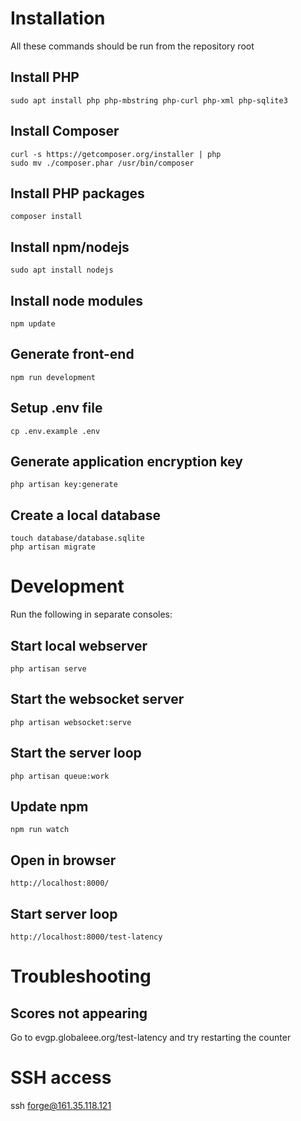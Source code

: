# Installation
All these commands should be run from the repository root
## Install PHP
	sudo apt install php php-mbstring php-curl php-xml php-sqlite3
## Install Composer
	curl -s https://getcomposer.org/installer | php
	sudo mv ./composer.phar /usr/bin/composer
## Install PHP packages
	composer install
## Install npm/nodejs
	sudo apt install nodejs
## Install node modules
	npm update
## Generate front-end
	npm run development
## Setup .env file
    cp .env.example .env

## Generate application encryption key
	php artisan key:generate

## Create a local database
	touch database/database.sqlite
	php artisan migrate

# Development
Run the following in separate consoles:
## Start local webserver
	php artisan serve
## Start the websocket server
	php artisan websocket:serve
## Start the server loop
	php artisan queue:work
## Update npm
	npm run watch
## Open in browser
    http://localhost:8000/
## Start server loop
    http://localhost:8000/test-latency
    


# Troubleshooting
## Scores not appearing
Go to evgp.globaleee.org/test-latency and try restarting the counter

# SSH access
ssh forge@161.35.118.121


